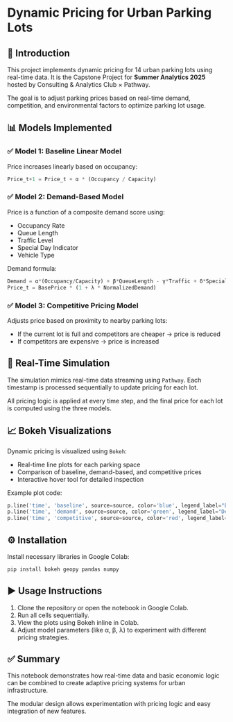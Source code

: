 
# Dynamic Pricing for Urban Parking Lots

## 📘 Introduction

This project implements dynamic pricing for 14 urban parking lots using real-time data. It is the Capstone Project for **Summer Analytics 2025** hosted by Consulting & Analytics Club × Pathway.

The goal is to adjust parking prices based on real-time demand, competition, and environmental factors to optimize parking lot usage.

## 📊 Models Implemented

### ✅ Model 1: Baseline Linear Model
Price increases linearly based on occupancy:

```python
Price_t+1 = Price_t + α * (Occupancy / Capacity)
```

### ✅ Model 2: Demand-Based Model
Price is a function of a composite demand score using:

- Occupancy Rate
- Queue Length
- Traffic Level
- Special Day Indicator
- Vehicle Type

Demand formula:

```python
Demand = α*(Occupancy/Capacity) + β*QueueLength - γ*Traffic + δ*SpecialDay + ε*VehicleWeight
Price_t = BasePrice * (1 + λ * NormalizedDemand)
```

### ✅ Model 3: Competitive Pricing Model
Adjusts price based on proximity to nearby parking lots:

- If the current lot is full and competitors are cheaper → price is reduced
- If competitors are expensive → price is increased

## 🔄 Real-Time Simulation

The simulation mimics real-time data streaming using `Pathway`. Each timestamp is processed sequentially to update pricing for each lot.

All pricing logic is applied at every time step, and the final price for each lot is computed using the three models.

## 📈 Bokeh Visualizations

Dynamic pricing is visualized using `Bokeh`:

- Real-time line plots for each parking space
- Comparison of baseline, demand-based, and competitive prices
- Interactive hover tool for detailed inspection

Example plot code:
```python
p.line('time', 'baseline', source=source, color='blue', legend_label="Baseline")
p.line('time', 'demand', source=source, color='green', legend_label="Demand-Based")
p.line('time', 'competitive', source=source, color='red', legend_label="Competitive")
```

## ⚙️ Installation

Install necessary libraries in Google Colab:

```bash
pip install bokeh geopy pandas numpy
```

## ▶️ Usage Instructions

1. Clone the repository or open the notebook in Google Colab.
2. Run all cells sequentially.
3. View the plots using Bokeh inline in Colab.
4. Adjust model parameters (like α, β, λ) to experiment with different pricing strategies.

## ✅ Summary

This notebook demonstrates how real-time data and basic economic logic can be combined to create adaptive pricing systems for urban infrastructure.

The modular design allows experimentation with pricing logic and easy integration of new features.
